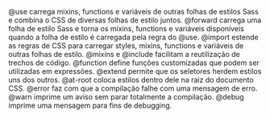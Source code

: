 @use	carrega mixins, functions e variáveis de outras folhas de estilos Sass e combina o CSS de diversas folhas de estilo juntos.
@forward	carrega uma folha de estilo Sass e torna os mixins, functions e variáveis disponíveis quando a folha de estilo é carregada pela regra do @use.
@import	estende as regras de CSS para carregar styles, mixins, functions e variáveis de outras folhas de estilo.
@mixins e @include	facilitam a reutilização de trechos de código.
@function	define funções customizadas que podem ser utilizadas em expressões.
@extend	permite que os seletores herdem estilos uns dos outros.
@at-root	coloca estilos dentro dele na raiz do documento CSS.
@error	faz com que a compilação falhe com uma mensagem de erro.
@warn	imprime um aviso sem parar totalmente a compilação.
@debug	imprime uma mensagem para fins de debugging.